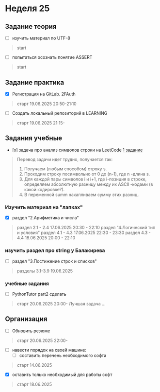 # Неделя 25

## Задание теория

- [ ] изучить материал по UTF-8
> start
- [ ] попытаться осознать понятие ASSERT
> start

## Задание практика

- [x] Регистрация на GitLab. 2FAuth
> старт 19.06.2025 20:50-21:10

- [ ] Создать локальный репозиторий в LEARNING
> старт 19.06.2025 21:15-

## Задания учебные

- [х] задача про анализ символов строки на LeetCode [1 задание](https://leetcode.com/problems/score-of-a-string/description/?envType=problem-list-v2&envId=string)
> Перевод задачи идет трудно, получается так:
> 1. Получаем (любым способом) строку s.
> 2. Проходим строку посимвольно от 0 до (n-1), где n -длина s.
> 3. Для каждой пары символов i  и i+1, где i-позиция в строке, определяем абсолютную разницу между их ASCII -кодами (в какой кодировке?).
> 4. В переменной summ накапливаем сумму этих разниц.

### Изучить материал на "лапках"
- [x] раздел "2.Арифметика и числа"     	
> раздел 2.1 - 2.4
> 17.06.2025 20:30 - 22:10
> раздел "4.Логический тип и условия"
> раздел 4.1 - 4.3
> 17.06.2025 22:30 - 23:30
> раздел 4.3 - 4.4
> 18.06.2025 20:00 - 22:10

### изучить раздел про string у Балакирева
- [ ] раздел "3.Постижение строк и списков"
> разделы 3.1-3.9
> 19.06.2025 

### учебные задания
- [ ] PythonTutor part2 сделать
> старт 20.06.2025 20:00-
> Лучшая задача ... 

## Организация

- [ ] Обновить резюме
> старт 20.06.2025 22:00-

- [ ] навести порядок на своей машине:
  - [ ] составить перечень необходимого софта
> старт 14.06.2025 
  - [x] оставить только необходимый для работы софт
> старт 18.06.2025
